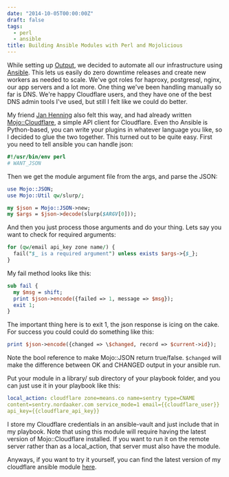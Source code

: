 ```yaml
---
date: "2014-10-05T00:00:00Z"
draft: false
tags:
  - perl
  - ansible
title: Building Ansible Modules with Perl and Mojolicious
---
```


While setting up [Output](http://theoutput.co/), we decided to automate all our
infrastructure using [Ansible](http://ansible.com/). This lets us easily do
zero downtime releases and create new workers as needed to scale. We've got
roles for haproxy, postgresql, nginx, our app servers and a lot more. One thing
we've been handling manually so far is DNS. We're happy Cloudflare users, and
they have one of the best DNS admin tools I've used, but still I felt like we
could do better.

My friend [Jan Henning](http://thorsen.pm) also felt this way, and had already
written
[Mojo::Cloudflare](http://search.cpan.org/~jhthorsen/Mojo-Cloudflare-0.03/README.pod),
a simple API client for Cloudflare. Even tho Ansible is Python-based, you can
write your plugins in whatever language you like, so I decided to glue the two
together. This turned out to be quite easy. First you need to tell ansible you
can handle json:

```perl
#!/usr/bin/env perl
# WANT_JSON
```

Then we get the module argument file from the args, and parse the JSON:

```perl
use Mojo::JSON;
use Mojo::Util qw/slurp/;

my $json = Mojo::JSON->new;
my $args = $json->decode(slurp($ARGV[0]));
```

And then you just process those arguments and do your thing. Lets say you want
to check for required arguments:

```perl
for (qw/email api_key zone name/) {
  fail("$_ is a required argument") unless exists $args->{$_};
}
```

My fail method looks like this:

```perl
sub fail {
  my $msg = shift;
  print $json->encode({failed => 1, message => $msg});
  exit 1;
}
```

The important thing here is to exit 1, the json response is icing on the cake.
For success you could could do something like this:

```perl
print $json->encode({changed => \$changed, record => $current->id});
```

Note the bool reference to make Mojo::JSON return true/false. `$changed`
will make the difference between OK and CHANGED output in your ansible run.

Put your module in a library/ sub directory of your playbook folder, and you
can just use it in your playbook like this:

```yaml
local_action: cloudflare zone=means.co name=sentry type=CNAME
content=sentry.nordaaker.com service_mode=1 email={{cloudflare_user}}
api_key={{cloudflare_api_key}}
```

I store my Cloudflare credentials in an ansible-vault and just include that in
my playbook. Note that using this module will require having the latest version
of Mojo::Cloudflare installed. If you want to run it on the remote server
rather than as a local_action, that server must also have the module.

Anyways, if you want to try it yourself, you can find the latest version of my
cloudflare ansible module
[here](https://gist.github.com/marcusramberg/1ba1ecdc8fe2a3870602).
